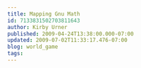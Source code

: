 ```yaml
---
title: Mapping Gnu Math
id: 7133831502703811643
author: Kirby Urner
published: 2009-04-24T13:38:00.000-07:00
updated: 2009-07-02T11:33:17.476-07:00
blog: world_game
tags: 
---
```


